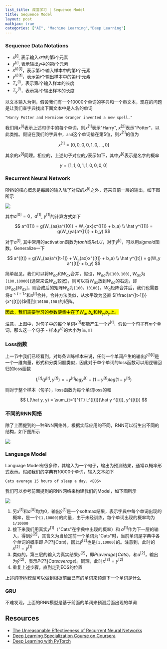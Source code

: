 ```yaml
---
list_title: 深度学习 | Sequence Model
title: Sequence Model
layout: post
mathjax: true
categories: ["AI", "Machine Learning","Deep Learning"]
---
```


### Sequence Data Notations

- $x^{[i]}$, 表示输入$x$中的第$i$个元素
- $y^{[i]}$, 表示输出$y$中的第$i$个元素
- $x^{(i)[t]}$，表示第$i$个输入样本中的第$t$个元素
- $y^{(i)[t]}$，表示第$i$个输出样本中的第$t$个元素
- $T_x^{(i)}$，表示第$i$个输入样本的长度
- $T_y^{(i)}$，表示第$i$个输出样本的长度

以文本输入为例，假设我们有一个10000个单词的字典和一个串文本，现在的问题是让我们查字典找出下面文本中是人名的单词

```
"Harry Potter and Hermione Granger invented a new spell."
```

我们用$x^{[i]}$表示上述句子中的每个单词，则$x^{[1]}$表示"Harry", $x^{[2]}$表示"Potter"，以此类推。假设在我们的字典中，`and`这个单词排在第5位，则$x^{[1]}$的值为

$$
x^{[1]} = [0,0,0,0,1,0, ... ,0]
$$

其余的$x^{[i]}$同理。相应的，上述句子对应的$y$表示如下，其中$y^{[i]}$表示是名字的概率

$$
y = [1,1,0,1,1,0,0,0,0]
$$

### Recurrent Neural Network

RNN的核心概念是每层的输入除了对应的$x^{[i]}$之外，还来自前一层的输出，如下图所示

<img class="md-img-center" src="{{site.baseurl}}/assets/images/2018/04/dl-rnn-1-nn-1.png">

其中$a^{[0]} = 0$，$a^{[1]}$, $y^{[1]}$的计算方式如下

$$
a^{[1]} = g(W_{aa}a^{[0]} + W_{ax}x^{[1]} + b_a) \\
\hat y^{[1]} = g(W_{ya}a^{[1]} + b_y) 
$$

对于$a^{[t]}$, 其中常用的activation函数为$tanh$或$ReLU$，对于$\hat y^{[i]}$，可以用$sigmoid$函数。Generalize一下

$$
a^{[t]} = g(W_{aa}a^{[t-1]} + W_{ax}x^{[t]} + b_a) \\
\hat y^{[t]} = g(W_y a^{[t]} + b_y) 
$$

简单起见，我们可以将$W_{aa}$和$W_{ax}$合并，假设，$W_{aa}$为`[100,100]`, $W_{ax}$为`[100,10000]`(通常来说$W_{ax}$较宽)，则可以将$W_{ax}$放到$W_{aa}$的右边，即$[W_{aa}\|W_{ax}]$，则合成后的矩阵$W_{a}$为`[100，10100]`。$W_a$矩阵合并后，我们也需要将$a^{<{t-1}>}$和$x^{[t]}$合并，合并方法类似，从水平改为竖直 $[\frac{a^{[t-1]}}{x^{[t]}}]$得到`[10100,100]`的矩阵。

<mark>因此，我们需要学习的参数便集中在了$W_a$, $b_a$和$W_y$,$b_y$上。</mark>

注意，上图中，对句子中的每个单词$x^{[t]}$都能产生一个$\hat y^{[t]}$，假设一个句子有$m$个单词，那么这一个句子 - 样本$y^{(i)}$的大小为`[m,m]`

### Loss函数

上一节中我们已经看到，对每条训练样本来说，任何一个单词产生的输出$\hat y^{(i)[t]}$是一个一维向量，形式和分类问题类似，因此对于单个单词的loss函数可以用逻辑回归的loss函数

$$
L^{[t]}(\hat y ^{[t]}, y^{[t]}) = - y^{[t]}log{y^{[t]}} - (1-y^{[t]})log{(1-y^{[t]})}
$$

则对于整个样本（句子），loss函数为每个单词loss的和

$$
L(\hat y, y) = \sum_{t=1}^{T} L^{[t]}(\hat y ^{[t]}, y^{[t]})
$$

### 不同的RNN网络

除了上面提到的一种RNN网络外，根据实际应用的不同，RNN可以衍生出不同的结构，如下图所示

<img class="md-img-center" src="{{site.baseurl}}/assets/images/2018/04/dl-rnn-1-nn-2.png">

### Language Model

Language Model有很多种，其输入为一个句子，输出为预测结果，通常以概率形式表示。假如我们的字典有10000个单词，输入文本如下

```
Cats average 15 hours of sleep a day. <EOS>
```
我们可以参考前面提到的RNN网络来构建我们的Model，如下图所示

<img class="md-img-center" src="{{site.baseurl}}/assets/images/2018/04/dl-rnn-1-nn-3.png">

1. 另$x^{[1]}$和$a^{[0]}$均为0，输出$\hat y^{[1]}$是一个softmax结果，表示字典中每个单词出现的概率，是一个`[1,10000]`的向量，由于未经训练，每个单词出现的概率均为`1/10000`
2. 接下来我们用真实$y^{[1]}$（"Cats"在字典中出现的概率）和 $a^{[1]}$作为下一层的输入，得到$\hat y^{[2]}$，其含义为当给定前一个单词为"Cats"时，当前单词是字典中各个单词的概率即 $P(?? \|Cats)$，因此$\hat y^{[2]}$也是`[1,10000]`的。注意到，此时的$x^{[2]} = y^{[1]}$
3. 类似的，第三层的输入为真实结果$y^{[2]}$，即$P(average \|Cats)$，和$a^{[2]}$，输出为$\hat y^{[2]}$，表示$P(?? \|Cats average)$。同理，此时$x^{[3]} = y^{[2]}$
4. 重复上述步骤，直到走到EOS的位置

上述的RNN模型可以做到根据前面已有的单词来预测下一个单词是什么

### GRU

不难发现，上面的RNN模型是基于前面的单词来预测后面出现的单词

## Resources

- [The Unreasonable Effectiveness of Recurrent Neural Networks](http://karpathy.github.io/2015/05/21/rnn-effectiveness/)
- [Deep Learning Specialization Course on Coursera](https://www.coursera.org/specializations/deep-learning)
- [Deep Learning with PyTorch](https://livebook.manning.com/book/deep-learning-with-pytorch/welcome/v-10/)



